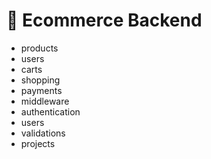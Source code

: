 # 🚀 Ecommerce Backend
 - products
 - users
 - carts
 - shopping
 - payments
 - middleware
 - authentication
 - users
 - validations
 - projects
   
